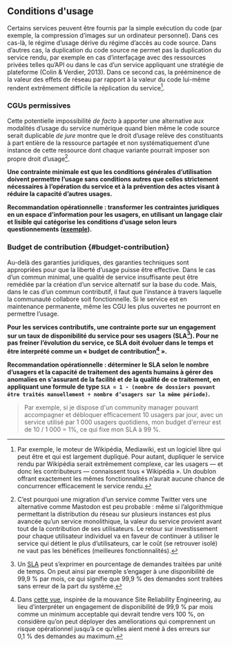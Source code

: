 ## Conditions d'usage

Certains services peuvent être fournis par la simple exécution du code (par exemple, la compression d’images sur un ordinateur personnel). Dans ces cas-là, le régime d’usage dérive du régime d’accès au code source. Dans d’autres cas, la duplication du code source ne permet pas la duplication du service rendu, par exemple en cas d’interfaçage avec des ressources privées telles qu’API ou dans le cas d’un service appliquant une stratégie de plateforme (Colin & Verdier, 2013). Dans ce second cas, la prééminence de la valeur des effets de réseau par rapport à la valeur du code lui-même rendent extrêmement difficile la réplication du service[^12].

### CGUs permissives

Cette potentielle impossibilité _de facto_ à apporter une alternative aux modalités d’usage du service numérique quand bien même le code source serait duplicable _de jure_ montre que le droit d’usage relève des constituants à part entière de la ressource partagée et non systématiquement d’une instance de cette ressource dont chaque variante pourrait imposer son propre droit d’usage[^13].

**Une contrainte minimale est que les conditions générales d’utilisation doivent permettre l’usage sans conditions autres que celles strictement nécessaires à l’opération du service et à la prévention des actes visant à réduire la capacité d’autres usages.**

**Recommandation opérationnelle : transformer les contraintes juridiques en un espace d’information pour les usagers, en utilisant un langage clair et lisible qui catégorise les conditions d’usage selon leurs questionnements ([exemple](https://mes-aides.gouv.fr/cgu)).**

### Budget de contribution {#budget-contribution}

Au-delà des garanties juridiques, des garanties techniques sont appropriées pour que la liberté d’usage puisse être effective. Dans le cas d’un commun minimal, une qualité de service insuffisante peut être remédiée par la création d’un service alternatif sur la base du code. Mais, dans le cas d’un commun contributif, il faut que l’instance à travers laquelle la communauté collabore soit fonctionnelle. Si le service est en maintenance permanente, même les CGU les plus ouvertes ne pourront en permettre l’usage.

**Pour les services contributifs, une contrainte porte sur un engagement sur un taux de disponibilité du service pour ses usagers (SLA[^14]). Pour ne pas freiner l’évolution du service, ce SLA doit évoluer dans le temps et être interprété comme un « budget de contribution[^15] ».**

**Recommandation opérationnelle : déterminer le SLA selon le nombre d’usagers et la capacité de traitement des agents humains à gérer des anomalies en s'assurant de la facilité et de la qualité de ce traitement, en appliquant une formule de type `SLA = 1 - (nombre de dossiers pouvant être traités manuellement ÷ nombre d’usagers sur la même période)`.**

> Par exemple, si je dispose d'un community manager pouvant accompagner et débloquer efficacement 10 usagers par jour, avec un service utilisé par 1 000 usagers quotidiens, mon budget d'erreur est de 10 / 1 000 = 1%, ce qui fixe mon SLA à 99 %.


[^12]: Par exemple, le moteur de Wikipédia, Mediawiki, est un logiciel libre qui peut être et qui est largement dupliqué. Pour autant, dupliquer le service rendu par Wikipédia serait extrêmement complexe, car les usagers — et donc les contributeurs — connaissent tous « Wikipédia ». Un doublon offrant exactement les mêmes fonctionnalités n’aurait aucune chance de concurrencer efficacement le service rendu.

[^13]: C’est pourquoi une migration d’un service comme Twitter vers une alternative comme Mastodon est peu probable : même si l’algorithmique permettant la distribution du réseau sur plusieurs instances est plus avancée qu’un service monolithique, la valeur du service provient avant tout de la contribution de ses utilisateurs. Le retour sur investissement pour chaque utilisateur individuel va en faveur de continuer à utiliser le service qui détient le plus d’utilisateurs, car le coût (se retrouver isolé) ne vaut pas les bénéfices (meilleures fonctionnalités).

[^14]: Un [SLA](https://fr.wikipedia.org/wiki/Service-level_agreement) peut s’exprimer en pourcentage de demandes traitées par unité de temps. On peut ainsi par exemple s’engager à une disponibilité de 99,9 % par mois, ce qui signifie que 99,9 % des demandes sont traitées sans erreur de la part du système.

[^15]: Dans [cette vue](https://landing.google.com/sre/interview/ben-treynor.html), inspirée de la mouvance Site Reliability Engineering, au lieu d’interpréter un engagement de disponibilité de 99,9 % par mois comme un minimum acceptable qui devrait tendre vers 100 %, on considère qu’on peut déployer des améliorations qui comprennent un risque opérationnel jusqu’à ce qu’elles aient mené à des erreurs sur 0,1 % des demandes au maximum.
